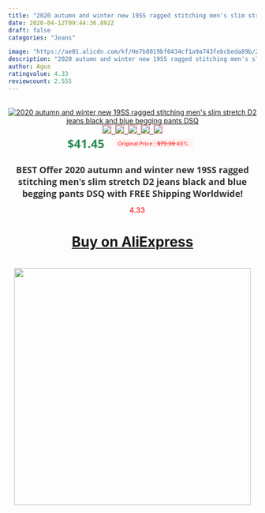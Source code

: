 ```yaml
---
title: "2020 autumn and winter new 19SS ragged stitching men's slim stretch D2 jeans black and blue begging pants DSQ"
date: 2020-04-12T09:44:36.892Z
draft: false
categories: "Jeans"

image: "https://ae01.alicdn.com/kf/He7b8019bf0434cf1a9a743febcbeda89b/2020-autumn-and-winter-new-19SS-ragged-stitching-men-s-slim-stretch-D2-jeans-black-and.png_220x220.png"
description: "2020 autumn and winter new 19SS ragged stitching men's slim stretch D2 jeans black and blue begging pants DSQ"
author: Agus
ratingvalue: 4.33
reviewcount: 2.555
---
```

<br>
<div style="text-align: center;">
<a href="https://s.click.aliexpress.com/e/_ABFOlP" target="_blank" rel="nofollow noopener noreferrer"><img alt="2020 autumn and winter new 19SS ragged stitching men's slim stretch D2 jeans black and blue begging pants DSQ" class="magnifier-image" src="https://ae01.alicdn.com/kf/He7b8019bf0434cf1a9a743febcbeda89b/2020-autumn-and-winter-new-19SS-ragged-stitching-men-s-slim-stretch-D2-jeans-black-and.png_220x220.png_640x640.jpg">
<br>
<img style="border:1px solid salmon" src="https://ae01.alicdn.com/kf/He7b8019bf0434cf1a9a743febcbeda89b/2020-autumn-and-winter-new-19SS-ragged-stitching-men-s-slim-stretch-D2-jeans-black-and.png_120x120.jpg">&nbsp;&nbsp;<img style="border:1px solid salmon" src="https://ae01.alicdn.com/kf/H86219088114f4cc78def0ae4649da18eq/2020-autumn-and-winter-new-19SS-ragged-stitching-men-s-slim-stretch-D2-jeans-black-and.jpg_120x120.jpg">&nbsp;&nbsp;<img style="border:1px solid salmon" src="https://ae01.alicdn.com/kf/H631ddaa3acc84e3f8d233eda0fb6606c4/2020-autumn-and-winter-new-19SS-ragged-stitching-men-s-slim-stretch-D2-jeans-black-and.png_120x120.jpg">&nbsp;&nbsp;<img style="border:1px solid salmon" src="https://ae01.alicdn.com/kf/H956e606804054c03aef94a1bcdca207eT/2020-autumn-and-winter-new-19SS-ragged-stitching-men-s-slim-stretch-D2-jeans-black-and.png_120x120.jpg">&nbsp;&nbsp;<img style="border:1px solid salmon" src="https://ae01.alicdn.com/kf/Hd8ab1c0e5cee4d5a95b72bdc670a3723d/2020-autumn-and-winter-new-19SS-ragged-stitching-men-s-slim-stretch-D2-jeans-black-and.png_120x120.jpg"></a></div><br0>
<div style="text-align: center;"><span style="background-color: white; border: 0px; box-sizing: border-box; color: seagreen; display: inline-block; font-family: &quot;open sans&quot; , &quot;arial&quot; , &quot;helvetica&quot; , sans-serif , &quot;heiti&quot;; font-size: 24px; font-stretch: inherit; font-weight: 700; line-height: inherit; margin: 0px 10px 0px 0px; padding: 0px; vertical-align: middle;">$41.45 </span>
<span style="background: rgb(255 , 241 , 241); border-radius: 3px; border: 0px; box-sizing: border-box; color: #ff4747; display: inline-block; font-family: inherit; font-size: 12px; font-stretch: inherit; font-style: inherit; font-variant: inherit; font-weight: 600; line-height: inherit; margin: 0px; padding: 2px 5px; transform: scale(0.9); vertical-align: middle;">Original Price : <b style="text-decoration: line-through;">$75.36 </b> 45%&nbsp;&nbsp;</span></div>
<h1 style="color: #333333; display: inline-block; font-family: &quot;open sans&quot; , &quot;arial&quot; , &quot;helvetica&quot; , sans-serif , &quot;heiti&quot;; font-size: 18px; font-stretch: inherit; font-weight: 700; text-align: center;">BEST Offer 2020 autumn and winter new 19SS ragged stitching men's slim stretch D2 jeans black and blue begging pants DSQ with FREE Shipping Worldwide!</h1>
<div style="color: #ff4747; text-align: center;">
<img src="https://4.bp.blogspot.com/-M0ZcTcb-5uY/XleCXlxnR4I/AAAAAAAAAEc/OrjgMkXV1oMQFaCRZj5HQwOCBcu3w1FegCPcBGAYYCw/s1600/star.png" style="height: 15px;">&nbsp;<b>4.33</b></div>
<div class="button_cont" align="center"><a class="buynow_a" href="https://s.click.aliexpress.com/e/_ABFOlP" target="_blank" rel="nofollow noopener noreferrer"><H1>Buy on AliExpress</H1></a></div><br>
<div class="separator" style="clear: both; text-align: center;">
<img src="https://lh3.googleusercontent.com/-pTy5HemUv9M/XlePHvY0dAI/AAAAAAAAAE4/0nX5iRUoIWY8eMW9Dpxeirr157OZliDIgCLcBGAsYHQ/s1600/badge.gif" width="480">
</div>
